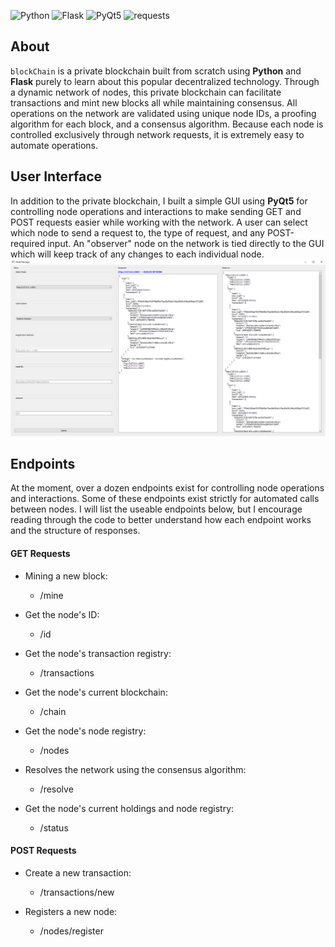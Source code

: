 ![Python](https://img.shields.io/github/pipenv/locked/python-version/ScruffyTheMoose/blockChain)
![Flask](https://img.shields.io/github/pipenv/locked/dependency-version/ScruffyTheMoose/blockChain/flask)
![PyQt5](https://img.shields.io/github/pipenv/locked/dependency-version/ScruffyTheMoose/blockChain/pyqt5)
![requests](https://img.shields.io/github/pipenv/locked/dependency-version/ScruffyTheMoose/blockChain/requests)

## About
`blockChain` is a private blockchain built from scratch using **Python** and **Flask** purely to learn about this popular decentralized technology. Through a dynamic network of nodes, this private blockchain can facilitate transactions and mint new blocks all while maintaining consensus. All operations on the network are validated using unique node IDs, a proofing algorithm for each block, and a consensus algorithm. Because each node is controlled exclusively through network requests, it is extremely easy to automate operations.

## User Interface
In addition to the private blockchain, I built a simple GUI using **PyQt5** for controlling node operations and interactions to make sending GET and POST requests easier while working with the network. A user can select which node to send a request to, the type of request, and any POST-required input. An "observer" node on the network is tied directly to the GUI which will keep track of any changes to each individual node.
![GUI Demo Image](https://github.com/ScruffyTheMoose/blockChain/blob/main/imgs/Node%20Manager.PNG)

## Endpoints
At the moment, over a dozen endpoints exist for controlling node operations and interactions. Some of these endpoints exist strictly for automated calls between nodes. I will list the useable endpoints below, but I encourage reading through the code to better understand how each endpoint works and the structure of responses.

#### GET Requests
- Mining a new block:
  - /mine
 
- Get the node's ID:
  - /id

- Get the node's transaction registry:
  - /transactions

- Get the node's current blockchain:
  - /chain

- Get the node's node registry:
  - /nodes

- Resolves the network using the consensus algorithm:
  - /resolve

- Get the node's current holdings and node registry:
  - /status

#### POST Requests
- Create a new transaction:
  - /transactions/new

- Registers a new node:
  - /nodes/register
